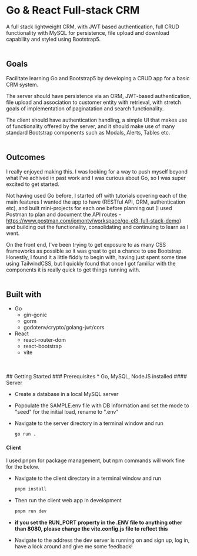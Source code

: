 # Go & React Full-stack CRM
<!-- Table of Contents -->

<!-- About -->
A full stack lightweight CRM, with JWT based authentication, full CRUD functionality with MySQL for persistence, file upload and download capability and styled using Bootstrap5.
<br>
<br>
<!-- Goals -->
## Goals
Facilitate learning Go and Bootstrap5 by developing a CRUD app for a basic CRM system. 

The server should have persistence via an ORM, JWT-based authentication, file upload and association to customer entity with retrieval, with stretch goals of implementation of paginatation and search functionality.

The client should have authentication handling, a simple UI that makes use of functionality offered by the server, and it should make use of many standard Bootstrap components such as Modals, Alerts, Tables etc.
<br>
<br>
<!-- Outcomes -->
## Outcomes
I really enjoyed making this. I was looking for a way to push myself beyond what I've achived in past work and I was curious about Go, so I was super excited to get started. 

Not having used Go before, I started off with tutorials covering each of the main features I wanted the app to have (RESTful API, ORM, authentication etc), and built mini-projects for each one before planning out (I used Postman to plan and document the API routes - https://www.postman.com/jomonty/workspace/go-el3-full-stack-demo) and building out the functionality, consolidating and continuing to learn as I went. 

On the front end, I've been trying to get exposure to as many CSS frameworks as possible so it was great to get a chance to use Bootstrap. Honestly, I found it a little fiddly to begin with, having just spent some time using TailwindCSS, but I quickly found that once I got familiar with the components it is really quick to get things running with.
<br>
<br>
<!-- Built With -->
## Built with
* Go
    * gin-gonic
    * gorm
    * godotenv/crypto/golang-jwt/cors
* React
    * react-router-dom
    * react-bootstrap
    * vite
<br>
<br>
<!-- Getting Started -->
## Getting Started
### Prerequisites
* Go, MySQL, NodeJS installed
#### Server

* Create a database in a local MySQL server

* Popoulate the SAMPLE.env file with DB information and set the mode to "seed" for the initial load, rename to ".env"

* Navigate to the server directory in a terminal window and run
    ```sh
    go run .
    ```

#### Client
I used pnpm for package management, but npm commands will work fine for the below.

* Navigate to the client directory in a terminal window and run
    ```sh
    pnpm install
    ```

* Then run the client web app in development
    ```sh
    pnpm run dev
    ```

* **if you set the RUN_PORT property in the .ENV file to anything other than 8080, please change the vite.config.js file to reflect this**

* Navigate to the address the dev server is running on and sign up, log in, have a look around and give me some feedback!
<!-- -->


